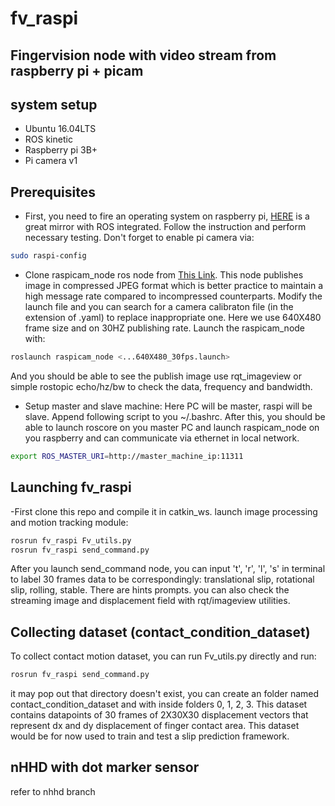 # fv_raspi
Fingervision node with video stream from raspberry pi + picam
-------------------------
## system setup
- Ubuntu 16.04LTS
- ROS kinetic
- Raspberry pi 3B+
- Pi camera v1

## Prerequisites
- First, you need to fire an operating system on raspberry pi, [HERE](https://downloads.ubiquityrobotics.com/pi.html) is a great mirror with ROS integrated. Follow the instruction and perform necessary testing. Don't forget to enable pi camera via:
```sh
sudo raspi-config
```

- Clone raspicam_node ros node from [This Link](https://github.com/UbiquityRobotics/raspicam_node). This node publishes image in compressed JPEG format which is better practice to maintain a high message rate compared to incompressed counterparts. Modify the launch file and  you can search for a camera calibraton file (in the extension of .yaml) to replace inappropriate one. Here we use 640X480 frame size and on 30HZ publishing rate.
Launch the raspicam_node with:
```sh
roslaunch raspicam_node <...640X480_30fps.launch>
```
And you should be able to see the publish image use rqt_imageview or simple rostopic echo/hz/bw to check the data, frequency and bandwidth.

- Setup master and slave machine: Here PC will be master, raspi will be slave. Append following script to you ~/.bashrc. After this, you should be able to launch roscore on you master PC and launch raspicam_node on you raspberry and can communicate via ethernet in local network.
```sh
export ROS_MASTER_URI=http://master_machine_ip:11311
```
## Launching fv_raspi
-First clone this repo and compile it in catkin_ws. launch image processing and motion tracking module:
```sh
rosrun fv_raspi Fv_utils.py
rosrun fv_raspi send_command.py
```
After you launch send_command node, you can input 't', 'r', 'l', 's' in terminal to label 30 frames data to be correspondingly: translational slip, rotational slip, rolling, stable. There are hints prompts.
you can also check the streaming image and displacement field with rqt/imageview utilities.


## Collecting dataset (contact_condition_dataset)
To collect contact motion dataset, you can run Fv_utils.py directly and run:
  ```sh
  rosrun fv_raspi send_command.py
  ```
  it may pop out that directory doesn't exist, you can create an folder named contact_condition_dataset and with inside     folders 0, 1, 2, 3.
  This dataset contains datapoints of 30 frames of 2X30X30 displacement vectors that represent dx and dy displacement of finger contact area. This dataset would be for now used to train and test a slip prediction framework.
  

## nHHD with dot marker sensor

refer to nhhd branch
```




